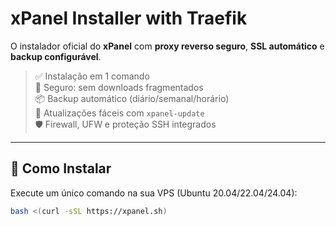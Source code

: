 # xPanel Installer with Traefik

O instalador oficial do **xPanel** com **proxy reverso seguro**, **SSL automático** e **backup configurável**.

> ✅ Instalação em 1 comando  
> 🔐 Seguro: sem downloads fragmentados  
> 📦 Backup automático (diário/semanal/horário)  
> 🔄 Atualizações fáceis com `xpanel-update`  
> 🛡️ Firewall, UFW e proteção SSH integrados  

---

## 🚀 Como Instalar

Execute um único comando na sua VPS (Ubuntu 20.04/22.04/24.04):

```bash
bash <(curl -sSL https://xpanel.sh)